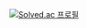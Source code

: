 [![Solved.ac
프로필]()](https://solved.ac/zhdqks)
<!--
**ehyuo/ehyuo** is a ✨ _special_ ✨ repository because its `README.md` (this file) appears on your GitHub profile.
<img align='right' src="http://mazassumnida.wtf/api/v2/generate_badge?boj=zhdqks">
Here are some ideas to get you started:

- 🔭 I’m currently working on ...
- 🌱 I’m currently learning ...
- 👯 I’m looking to collaborate on ...
- 🤔 I’m looking for help with ...
- 💬 Ask me about ...
- 📫 How to reach me: ...
- 😄 Pronouns: ...
- ⚡ Fun fact: ...
-->
